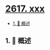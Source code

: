 # [2617. xxx](https://github.com/Tdahuyou/TNotes.leetcode/tree/main/notes/2617.%20xxx)

<!-- region:toc -->

- [1. 📝 概述](#1--概述)

<!-- endregion:toc -->

## 1. 📝 概述
